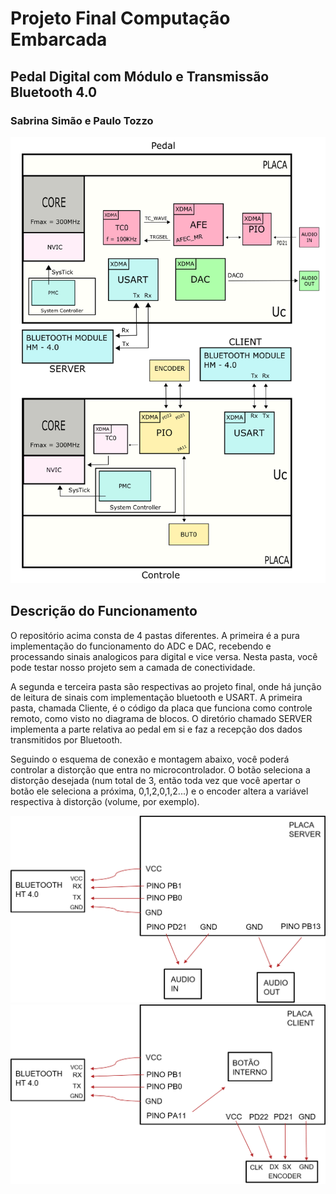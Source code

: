 ﻿# Projeto Final Computação Embarcada

## Pedal Digital com Módulo e Transmissão Bluetooth 4.0

### Sabrina Simão e Paulo Tozzo

![Diagrama de Blocos](imagens/EMBARCADOSf.png)

## Descrição do Funcionamento

O repositório acima consta de 4 pastas diferentes. A primeira é a pura implementação do funcionamento do ADC e DAC, recebendo e processando sinais analogicos para digital e vice versa. Nesta pasta, você pode testar nosso projeto sem a camada de conectividade.

A segunda e terceira pasta são respectivas ao projeto final, onde há junção de leitura de sinais com implementação bluetooth e USART. A primeira pasta, chamada Cliente, é o código da placa que funciona como controle remoto, como visto no diagrama de blocos. O diretório chamado SERVER implementa a parte relativa ao pedal em si e faz a recepção dos dados transmitidos por Bluetooth.

Seguindo o esquema de conexão e montagem abaixo, você poderá controlar a distorção que entra no microcontrolador. O botão seleciona a distorção desejada (num total de 3, então toda vez que você apertar o botão ele seleciona a próxima, 0,1,2,0,1,2...) e o encoder altera a variável respectiva à distorção (volume, por exemplo).

![Diagrama de montagem](imagens/server.png)
![Diagrama de montagem](imagens/client.png)